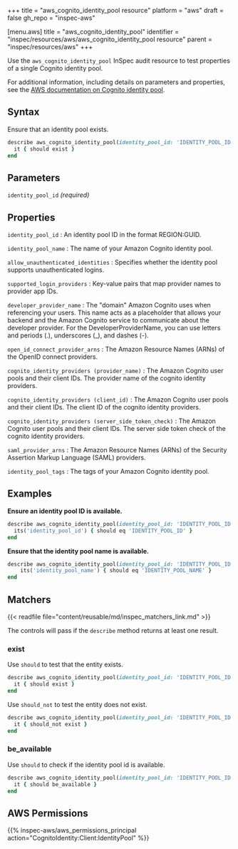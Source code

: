 +++
title = "aws_cognito_identity_pool resource"
platform = "aws"
draft = false
gh_repo = "inspec-aws"

[menu.aws]
title = "aws_cognito_identity_pool"
identifier = "inspec/resources/aws/aws_cognito_identity_pool resource"
parent = "inspec/resources/aws"
+++

Use the `aws_cognito_identity_pool` InSpec audit resource to test properties of a single Cognito identity pool.

For additional information, including details on parameters and properties, see the [AWS documentation on Cognito identity pool](https://docs.aws.amazon.com/AWSCloudFormation/latest/UserGuide/aws-resource-cognito-identitypool.html).

## Syntax

Ensure that an identity pool exists.

```ruby
describe aws_cognito_identity_pool(identity_pool_id: 'IDENTITY_POOL_ID') do
  it { should exist }
end
```

## Parameters

`identity_pool_id` _(required)_

## Properties

`identity_pool_id`
: An identity pool ID in the format REGION:GUID.

`identity_pool_name`
: The name of your Amazon Cognito identity pool.

`allow_unauthenticated_identities`
: Specifies whether the identity pool supports unauthenticated logins.

`supported_login_providers`
: Key-value pairs that map provider names to provider app IDs.

`developer_provider_name`
: The "domain" Amazon Cognito uses when referencing your users. This name acts as a placeholder that allows your backend and the Amazon Cognito service to communicate about the developer provider. For the DeveloperProviderName, you can use letters and periods (.), underscores (_), and dashes (-).

`open_id_connect_provider_arns`
: The Amazon Resource Names (ARNs) of the OpenID connect providers.

`cognito_identity_providers (provider_name)`
: The Amazon Cognito user pools and their client IDs. The provider name of the cognito identity providers.

`cognito_identity_providers (client_id)`
: The Amazon Cognito user pools and their client IDs. The client ID of the cognito identity providers.

`cognito_identity_providers (server_side_token_check)`
: The Amazon Cognito user pools and their client IDs. The server side token check of the cognito identity providers.

`saml_provider_arns`
: The Amazon Resource Names (ARNs) of the Security Assertion Markup Language (SAML) providers.

`identity_pool_tags`
: The tags of your Amazon Cognito identity pool.

## Examples

**Ensure an identity pool ID is available.**

```ruby
describe aws_cognito_identity_pool(identity_pool_id: 'IDENTITY_POOL_ID') do
  its('identity_pool_id') { should eq 'IDENTITY_POOL_ID' }
end
```

**Ensure that the identity pool name is available.**

```ruby
describe aws_cognito_identity_pool(identity_pool_id: 'IDENTITY_POOL_ID') do
    its('identity_pool_name') { should eq 'IDENTITY_POOL_NAME' }
end
```

## Matchers

{{< readfile file="content/reusable/md/inspec_matchers_link.md" >}}

The controls will pass if the `describe` method returns at least one result.

### exist

Use `should` to test that the entity exists.

```ruby
describe aws_cognito_identity_pool(identity_pool_id: 'IDENTITY_POOL_ID') do
  it { should exist }
end
```

Use `should_not` to test the entity does not exist.

```ruby
describe aws_cognito_identity_pool(identity_pool_id: 'IDENTITY_POOL_ID') do
  it { should_not exist }
end
```

### be_available

Use `should` to check if the identity pool id is available.

```ruby
describe aws_cognito_identity_pool(identity_pool_id: 'IDENTITY_POOL_ID') do
  it { should be_available }
end
```

## AWS Permissions

{{% inspec-aws/aws_permissions_principal action="CognitoIdentity:Client:IdentityPool" %}}
